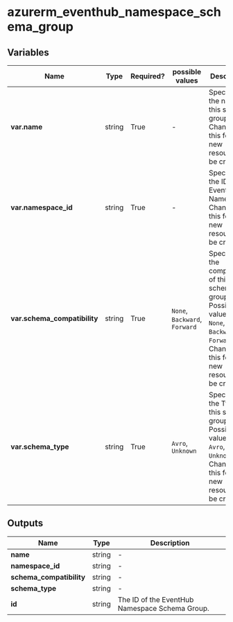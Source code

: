# azurerm_eventhub_namespace_schema_group



## Variables

| Name | Type | Required? |  possible values |  Description |
| ---- | ---- | --------- |  ----------- | ----------- |
| **var.name** | string | True | -  |  Specifies the name of this schema group. Changing this forces a new resource to be created. | 
| **var.namespace_id** | string | True | -  |  Specifies the ID of the EventHub Namespace. Changing this forces a new resource to be created. | 
| **var.schema_compatibility** | string | True | `None`, `Backward`, `Forward`  |  Specifies the compatibility of this schema group. Possible values are `None`, `Backward`, `Forward`. Changing this forces a new resource to be created. | 
| **var.schema_type** | string | True | `Avro`, `Unknown`  |  Specifies the Type of this schema group. Possible values are `Avro`, `Unknown`. Changing this forces a new resource to be created. | 



## Outputs

| Name | Type | Description |
| ---- | ---- | --------- | 
| **name** | string  | - | 
| **namespace_id** | string  | - | 
| **schema_compatibility** | string  | - | 
| **schema_type** | string  | - | 
| **id** | string  | The ID of the EventHub Namespace Schema Group. | 
